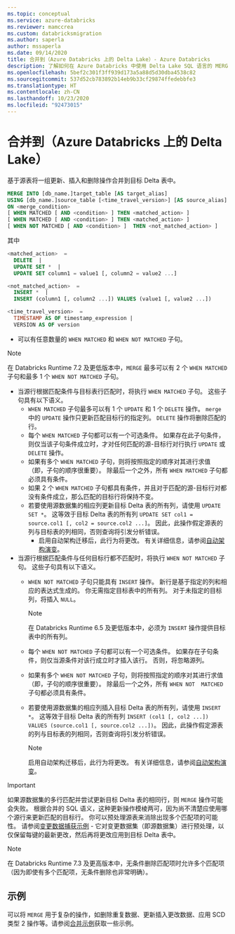 ```yaml
---
ms.topic: conceptual
ms.service: azure-databricks
ms.reviewer: mamccrea
ms.custom: databricksmigration
ms.author: saperla
author: mssaperla
ms.date: 09/14/2020
title: 合并到（Azure Databricks 上的 Delta Lake）- Azure Databricks
description: 了解如何在 Azure Databricks 中使用 Delta Lake SQL 语言的 MERGE INTO 语法。
ms.openlocfilehash: 5bef2c301f3ff939d173a5a88d5d30dba4538c82
ms.sourcegitcommit: 537d52cb783892b14eb9b33cf29874ffedebbfe3
ms.translationtype: HT
ms.contentlocale: zh-CN
ms.lasthandoff: 10/23/2020
ms.locfileid: "92473015"
---
```

# <a name="merge-into--delta-lake-on-azure-databricks"></a>合并到（Azure Databricks 上的 Delta Lake）

基于源表将一组更新、插入和删除操作合并到目标 Delta 表中。

```sql
MERGE INTO [db_name.]target_table [AS target_alias]
USING [db_name.]source_table [<time_travel_version>] [AS source_alias]
ON <merge_condition>
[ WHEN MATCHED [ AND <condition> ] THEN <matched_action> ]
[ WHEN MATCHED [ AND <condition> ] THEN <matched_action> ]
[ WHEN NOT MATCHED [ AND <condition> ]  THEN <not_matched_action> ]
```

其中

```sql
<matched_action>  =
  DELETE  |
  UPDATE SET *  |
  UPDATE SET column1 = value1 [, column2 = value2 ...]

<not_matched_action>  =
  INSERT *  |
  INSERT (column1 [, column2 ...]) VALUES (value1 [, value2 ...])

<time_travel_version>  =
  TIMESTAMP AS OF timestamp_expression |
  VERSION AS OF version
```

* 可以有任意数量的 `WHEN MATCHED` 和 `WHEN NOT MATCHED` 子句。

> [!NOTE]
>
> 在 Databricks Runtime 7.2 及更低版本中，`MERGE` 最多可以有 2 个 `WHEN MATCHED` 子句和最多 1 个 `WHEN NOT MATCHED` 子句。

* 当源行根据匹配条件与目标表行匹配时，将执行 `WHEN MATCHED` 子句。 这些子句具有以下语义。
  * `WHEN MATCHED` 子句最多可以有 1 个 `UPDATE` 和 1 个 `DELETE` 操作。 `merge` 中的 `UPDATE` 操作只更新匹配目标行的指定列。 `DELETE` 操作将删除匹配的行。
  * 每个 `WHEN MATCHED` 子句都可以有一个可选条件。 如果存在此子句条件，则仅当该子句条件成立时，才对任何匹配的源-目标行对行执行 `UPDATE` 或 `DELETE` 操作。
  * 如果有多个 `WHEN MATCHED` 子句，则将按照指定的顺序对其进行求值（即，子句的顺序很重要）。 除最后一个之外，所有 `WHEN MATCHED` 子句都必须具有条件。
  * 如果 2 个 `WHEN MATCHED` 子句都具有条件，并且对于匹配的源-目标行对都没有条件成立，那么匹配的目标行将保持不变。
  * 若要使用源数据集的相应列更新目标 Delta 表的所有列，请使用 `UPDATE SET *`。 这等效于目标 Delta 表的所有列 `UPDATE SET col1 = source.col1 [, col2 = source.col2 ...]`。 因此，此操作假定源表的列与目标表的列相同，否则查询将引发分析错误。
    * 启用自动架构迁移后，此行为将更改。 有关详细信息，请参阅[自动架构演变](../../../../delta/delta-update.md#merge-schema-evolution)。
* 当源行根据匹配条件与任何目标行都不匹配时，将执行 `WHEN NOT MATCHED` 子句。 这些子句具有以下语义。
  * `WHEN NOT MATCHED` 子句只能具有 `INSERT` 操作。 新行是基于指定的列和相应的表达式生成的。 你无需指定目标表中的所有列。 对于未指定的目标列，将插入 `NULL`。

    > [!NOTE]
    >
    > 在 Databricks Runtime 6.5 及更低版本中，必须为 `INSERT` 操作提供目标表中的所有列。

  * 每个 `WHEN NOT MATCHED` 子句都可以有一个可选条件。 如果存在子句条件，则仅当源条件对该行成立时才插入该行。 否则，将忽略源列。
  * 如果有多个 `WHEN NOT MATCHED` 子句，则将按照指定的顺序对其进行求值（即，子句的顺序很重要）。 除最后一个之外，所有 `WHEN NOT  MATCHED` 子句都必须具有条件。
  * 若要使用源数据集的相应列插入目标 Delta 表的所有列，请使用 `INSERT *`。 这等效于目标 Delta 表的所有列 `INSERT (col1 [, col2 ...]) VALUES (source.col1 [, source.col2 ...])`。 因此，此操作假定源表的列与目标表的列相同，否则查询将引发分析错误。

    > [!NOTE]
    >
    > 启用自动架构迁移后，此行为将更改。 有关详细信息，请参阅[自动架构演变](../../../../delta/delta-update.md#merge-schema-evolution)。

> [!IMPORTANT]
>
> 如果源数据集的多行匹配并尝试更新目标 Delta 表的相同行，则 `MERGE` 操作可能会失败。 根据合并的 SQL 语义，这种更新操作模棱两可，因为尚不清楚应使用哪个源行来更新匹配的目标行。 你可以预处理源表来消除出现多个匹配项的可能性。 请参阅[变更数据捕获示例](../../../../delta/delta-update.md#write-change-data-into-a-delta-table) - 它对变更数据集（即源数据集）进行预处理，以仅保留每键的最新更改，然后再将更改应用到目标 Delta 表中。

> [!NOTE]
>
> 在 Databricks Runtime 7.3 及更高版本中，无条件删除匹配项时允许多个匹配项（因为即使有多个匹配项，无条件删除也非常明确）。

## <a name="examples"></a>示例

可以将 `MERGE` 用于复杂的操作，如删除重复数据、更新插入更改数据、应用 SCD 类型 2 操作等。请参阅[合并示例](../../../../delta/delta-update.md#merge-examples)获取一些示例。